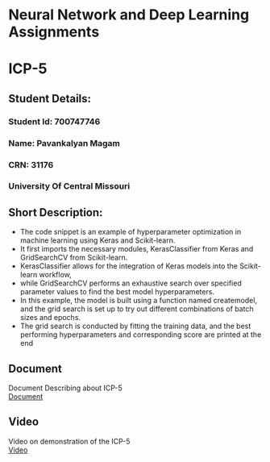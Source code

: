 # Neural Network and Deep Learning Assignments

# ICP-5

## Student Details:
### Student Id: 700747746
### Name: Pavankalyan Magam
### CRN: 31176
### University Of Central Missouri


## Short Description:
-  The code snippet is an example of hyperparameter optimization in machine learning using Keras and Scikit-learn.
-  It first imports the necessary modules, KerasClassifier from Keras and GridSearchCV from Scikit-learn.
-  KerasClassifier allows for the integration of Keras models into the Scikit-learn workflow,
-  while GridSearchCV performs an exhaustive search over specified parameter values to find the best model hyperparameters.
-  In this example, the model is built using a function named createmodel, and the grid search is set up to try out different combinations of batch sizes and epochs.
-  The grid search is conducted by fitting the training data, and the best performing hyperparameters and corresponding score are printed at the end
 
## Document
Document Describing about ICP-5  
[Document](https://docs.google.com/document/d/1C4y37kzG0Hn5xha7cHntgwRjQd1JtHLc/edit?usp=sharing&ouid=116297738906248482727&rtpof=true&sd=true)

## Video
Video on demonstration of the ICP-5    
[Video](https://drive.google.com/file/d/1I4oM1hnLYtqLGJKMjgAF1jUnsrYjEd-0/view?usp=sharing)
